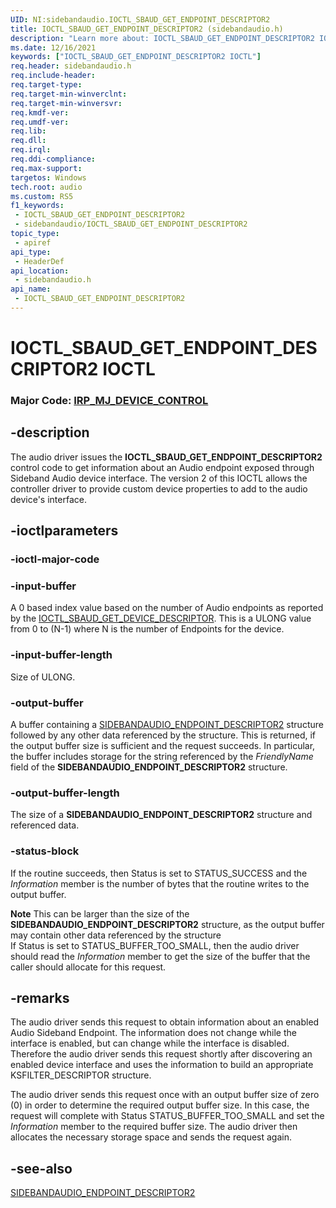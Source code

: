 ```yaml
---
UID: NI:sidebandaudio.IOCTL_SBAUD_GET_ENDPOINT_DESCRIPTOR2
title: IOCTL_SBAUD_GET_ENDPOINT_DESCRIPTOR2 (sidebandaudio.h)
description: "Learn more about: IOCTL_SBAUD_GET_ENDPOINT_DESCRIPTOR2 IOCTL"
ms.date: 12/16/2021
keywords: ["IOCTL_SBAUD_GET_ENDPOINT_DESCRIPTOR2 IOCTL"]
req.header: sidebandaudio.h
req.include-header: 
req.target-type: 
req.target-min-winverclnt: 
req.target-min-winversvr: 
req.kmdf-ver: 
req.umdf-ver: 
req.lib: 
req.dll: 
req.irql: 
req.ddi-compliance: 
req.max-support: 
targetos: Windows
tech.root: audio
ms.custom: RS5
f1_keywords:
 - IOCTL_SBAUD_GET_ENDPOINT_DESCRIPTOR2
 - sidebandaudio/IOCTL_SBAUD_GET_ENDPOINT_DESCRIPTOR2
topic_type:
 - apiref
api_type:
 - HeaderDef
api_location:
 - sidebandaudio.h
api_name:
 - IOCTL_SBAUD_GET_ENDPOINT_DESCRIPTOR2
---
```


# IOCTL_SBAUD_GET_ENDPOINT_DESCRIPTOR2 IOCTL

### Major Code:  [IRP_MJ_DEVICE_CONTROL](/windows-hardware/drivers/kernel/irp-mj-device-control)


## -description

The audio driver issues the <b>IOCTL_SBAUD_GET_ENDPOINT_DESCRIPTOR2</b> control code to get information about an Audio endpoint exposed through Sideband Audio device interface. The version 2 of this IOCTL allows the controller driver to provide custom device properties to add to the audio device's interface.

## -ioctlparameters

### -ioctl-major-code

### -input-buffer

A 0 based index value based on the number of Audio endpoints as reported by the <a href="/windows-hardware/drivers/ddi/sidebandaudio/ni-sidebandaudio-ioctl_sbaud_get_device_descriptor">IOCTL_SBAUD_GET_DEVICE_DESCRIPTOR</a>.
This is a ULONG value from 0 to (N-1) where N is the number of Endpoints for the device.

### -input-buffer-length 

Size of ULONG.

### -output-buffer

A buffer containing a <a href="/windows-hardware/drivers/ddi/sidebandaudio/ns-sidebandaudio-_sidebandaudio_endpoint_descriptor2">SIDEBANDAUDIO_ENDPOINT_DESCRIPTOR2</a> structure followed by any other data referenced by the structure. This is returned, if the output buffer size is sufficient and the request succeeds. In particular, the buffer includes storage for the string referenced by the <i>FriendlyName</i> field of the <b>SIDEBANDAUDIO_ENDPOINT_DESCRIPTOR2</b> structure.

### -output-buffer-length 

The size of a <b>SIDEBANDAUDIO_ENDPOINT_DESCRIPTOR2</b> structure and referenced data.

### -status-block

If the routine succeeds, then Status is set to STATUS_SUCCESS and the <i>Information</i> member is the number of bytes that the routine writes to the output buffer.

<div class="alert"><b>Note</b>  This can be larger than the size of the <b>SIDEBANDAUDIO_ENDPOINT_DESCRIPTOR2</b> structure, as the output buffer may contain other data referenced by the structure</div>
<div> </div>
If Status is set to STATUS_BUFFER_TOO_SMALL, then the audio driver should read the <i>Information</i> member to get the size of the buffer that the caller should allocate for this request.

## -remarks

The audio driver sends this request to obtain information about an enabled Audio Sideband Endpoint. The information does not change while the interface is enabled, but can change while the interface is disabled. Therefore the audio driver sends this request shortly after discovering an enabled device interface and uses the information to build an appropriate KSFILTER_DESCRIPTOR structure.

The audio driver sends this request once with an output buffer size of zero (0) in order to determine the required output buffer size. In this case, the request will complete with Status STATUS_BUFFER_TOO_SMALL and set the <i>Information</i> member to the required buffer size. The audio driver then allocates the necessary storage space and sends the request again.

## -see-also

[SIDEBANDAUDIO_ENDPOINT_DESCRIPTOR2](./ns-sidebandaudio-_sidebandaudio_endpoint_descriptor2.md)
